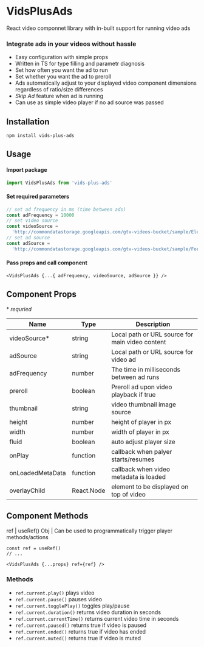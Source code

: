 # VidsPlusAds

React video componnet library with in-built support for running video ads

### Integrate ads in your videos without hassle

- Easy configuration with simple props
- Written in TS for type filling and parametr diagnosis
- Set how often you want the ad to run
- Set whether you want the ad to preroll
- Ads automatically adjust to your displayed video component dimensions regardless of ratio/size differences
- _Skip Ad_ feature when ad is running
- Can use as simple video player if no ad source was passed

## Installation

`npm install vids-plus-ads`

## Usage

#### Import package

```typescript
import VidsPlusAds from 'vids-plus-ads'
```

#### Set required parameters

```typescript
// set ad frequency in ms (time between ads)
const adFrequency = 10000
// set video source
const videoSource =
  'http://commondatastorage.googleapis.com/gtv-videos-bucket/sample/ElephantsDream.mp4'
// set ad source
const adSource =
  'http://commondatastorage.googleapis.com/gtv-videos-bucket/sample/ForBiggerMeltdowns.mp4'
```

#### Pass props and call component

```tsx
<VidsPlusAds {...{ adFrequency, videoSource, adSource }} />
```

## Component Props

\* *requried*

Name | Type | Description
--- | --- | ---
videoSource* | string | Local path or URL source for main video content
adSource | string | Local path or URL source for video ad
adFrequency | number | The time in milliseconds between ad runs
preroll | boolean | Preroll ad upon video playback if true
thumbnail | string | video thumbnail image source
height | number | height of player in px
width | number | width of player in px
fluid | boolean | auto adjust player size
onPlay | function | callback when palyer starts/resumes
onLoadedMetaData | function | callback when video metadata is loaded
overlayChild | React.Node | element to be displayed on top of video



## Component Methods

ref | useRef() Obj | Can be used to programmatically trigger player methods/actions

```tsx
const ref = useRef()
// ...

<VidsPlusAds {...props} ref={ref} />
```

### Methods
- `ref.current.play()`
  plays video
- `ref.current.pause()`
  pauses video
- `ref.current.togglePlay()`
  toggles play/pause
- `ref.current.duration()`
  returns video duration in seconds
- `ref.current.currentTime()`
  returns current video time in seconds
- `ref.current.paused()`
  returns true if video is paused
- `ref.current.ended()`
  returns true if video has ended
- `ref.current.muted()`
  returns true if video is muted